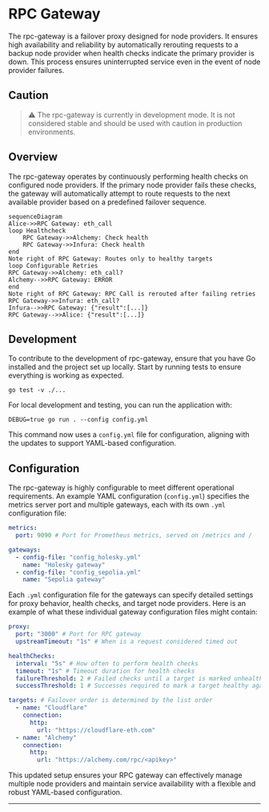 # RPC Gateway

The rpc-gateway is a failover proxy designed for node providers. It ensures high availability and reliability by automatically rerouting requests to a backup node provider when health checks indicate the primary provider is down. This process ensures uninterrupted service even in the event of node provider failures.

## Caution

> :warning: The rpc-gateway is currently in development mode. It is not considered stable and should be used with caution in production environments.

## Overview

The rpc-gateway operates by continuously performing health checks on configured node providers. If the primary node provider fails these checks, the gateway will automatically attempt to route requests to the next available provider based on a predefined failover sequence.

```mermaid
sequenceDiagram
Alice->>RPC Gateway: eth_call
loop Healthcheck
    RPC Gateway->>Alchemy: Check health
    RPC Gateway->>Infura: Check health
end
Note right of RPC Gateway: Routes only to healthy targets
loop Configurable Retries
RPC Gateway->>Alchemy: eth_call?
Alchemy-->>RPC Gateway: ERROR
end
Note right of RPC Gateway: RPC Call is rerouted after failing retries
RPC Gateway->>Infura: eth_call?
Infura-->>RPC Gateway: {"result":[...]}
RPC Gateway-->>Alice: {"result":[...]}
```

## Development

To contribute to the development of rpc-gateway, ensure that you have Go installed and the project set up locally. Start by running tests to ensure everything is working as expected.

```console
go test -v ./...
```

For local development and testing, you can run the application with:

```console
DEBUG=true go run . --config config.yml
```

This command now uses a `config.yml` file for configuration, aligning with the updates to support YAML-based configuration.

## Configuration

The rpc-gateway is highly configurable to meet different operational requirements. An example YAML configuration (`config.yml`) specifies the metrics server port and multiple gateways, each with its own `.yml` configuration file:

```yaml
metrics:
  port: 9090 # Port for Prometheus metrics, served on /metrics and /

gateways:
  - config-file: "config_holesky.yml"
    name: "Holesky gateway"
  - config-file: "config_sepolia.yml"
    name: "Sepolia gateway"
```

Each `.yml` configuration file for the gateways can specify detailed settings for proxy behavior, health checks, and target node providers. Here is an example of what these individual gateway configuration files might contain:

```yaml
proxy:
  port: "3000" # Port for RPC gateway
  upstreamTimeout: "1s" # When is a request considered timed out

healthChecks:
  interval: "5s" # How often to perform health checks
  timeout: "1s" # Timeout duration for health checks
  failureThreshold: 2 # Failed checks until a target is marked unhealthy
  successThreshold: 1 # Successes required to mark a target healthy again

targets: # Failover order is determined by the list order
  - name: "Cloudflare"
    connection:
      http:
        url: "https://cloudflare-eth.com"
  - name: "Alchemy"
    connection:
      http:
        url: "https://alchemy.com/rpc/<apikey>"
```

This updated setup ensures your RPC gateway can effectively manage multiple node providers and maintain service availability with a flexible and robust YAML-based configuration.

---
